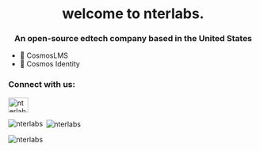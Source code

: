 <h1 align="center">welcome to nterlabs.</h1>
<h3 align="center">An open-source edtech company based in the United States</h3>

- 🚧 CosmosLMS
- 🚧 Cosmos Identity



<h3 align="left">Connect with us:</h3>
<p align="left">
<a href="https://twitter.com/nterlabs" target="blank"><img align="center" src="https://raw.githubusercontent.com/rahuldkjain/github-profile-readme-generator/master/src/images/icons/Social/twitter.svg" alt="nterlabs" height="30" width="40" /></a>
</p>



</p>

<p><img align="left" src="https://github-readme-stats.vercel.app/api/top-langs?username=nterlabs&show_icons=true&locale=en&layout=compact" alt="nterlabs" /></p>

<p>&nbsp;<img align="center" src="https://github-readme-stats.vercel.app/api?username=nterlabs&show_icons=true&locale=en" alt="nterlabs" /></p>

<p><img align="center" src="https://github-readme-streak-stats.herokuapp.com/?user=nterlabs&" alt="nterlabs" /></p>

